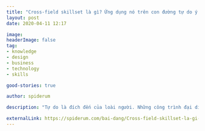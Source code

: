 ```yaml
---
title: "Cross-field skillset là gì? Ứng dụng nó trên con đường tự do ý chí, tự do tài chính?"
layout: post
date: 2020-04-11 12:17

image: 
headerImage: false
tag:
- knowledge
- design
- business
- technology
- skills

good-stories: true

author: spiderum

description: "Tự do là đích đến của loài người. Những công trình đại diện cho văn minh đều hướng đến lãnh địa tối cao của sự tự do. Tự do ý chí, tự do tài chính."

externalLink: https://spiderum.com/bai-dang/Cross-field-skillset-la-gi-Ung-dung-no-tren-con-duong-tu-do-y-chi-tu-do-tai-chinh-nbi
---
```



